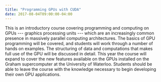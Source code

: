 ```yaml
---
title: "Programming GPUs with CUDA"
date: 2017-08-04T09:00:00-04:00
---
```


This is an introductory course covering programming and computing on GPUs --- graphics processing units --- which are an increasingly common presence in massively parallel computing architectures. The basics of GPU programming will be covered, and students will work through a number of hands on examples. The structuring of data and computations that makes full use of the GPU will be discussed in detail. This year the course will expand to cover the new features available on the GPUs installed on the Graham supercomputer at the University of Waterloo. Students should be able to leave the course with the knowledge necessary to begin developing their own GPU applications. 


